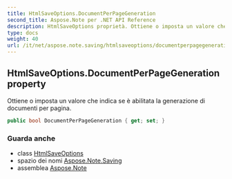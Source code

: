 ```yaml
---
title: HtmlSaveOptions.DocumentPerPageGeneration
second_title: Aspose.Note per .NET API Reference
description: HtmlSaveOptions proprietà. Ottiene o imposta un valore che indica se è abilitata la generazione di documenti per pagina.
type: docs
weight: 40
url: /it/net/aspose.note.saving/htmlsaveoptions/documentperpagegeneration/
---
```

## HtmlSaveOptions.DocumentPerPageGeneration property

Ottiene o imposta un valore che indica se è abilitata la generazione di documenti per pagina.

```csharp
public bool DocumentPerPageGeneration { get; set; }
```

### Guarda anche

* class [HtmlSaveOptions](../)
* spazio dei nomi [Aspose.Note.Saving](../../htmlsaveoptions/)
* assemblea [Aspose.Note](../../../)



